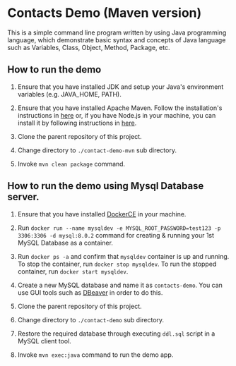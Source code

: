 # Contacts Demo (Maven version)

This is a simple command line program written by using Java programming language, which demonstrate basic syntax and concepts of Java language such as Variables, Class, Object, Method, Package, etc.

## How to run the demo

1. Ensure that you have installed JDK and setup your Java's environment variables (e.g. JAVA_HOME, PATH).

2. Ensure that you have installed Apache Maven. Follow the installation's instructions in [here](https://www.tutorialspoint.com/maven/maven_environment_setup.htm) or, if you have Node.js in your machine, you can install it by following instructions in [here](https://www.npmjs.com/package/mvn).

2. Clone the parent repository of this project.

3. Change directory to `./contact-demo-mvn` sub directory.

4. Invoke `mvn clean package` command. 

## How to run the demo using Mysql Database server.

1. Ensure that you have installed [DockerCE](https://www.docker.com/community-edition#/download) in your machine.

2. Run `docker run --name mysqldev -e MYSQL_ROOT_PASSWORD=test123 -p 3306:3306 -d mysql:8.0.2` command for creating & running your 1st MySQL Database as a container.

3. Run `docker ps -a` and confirm that `mysqldev` container is up and running. To stop the container, run `docker stop mysqldev`. To run the stopped container, run `docker start mysqldev`.

4. Create a new MySQL database and name it as `contacts-demo`. You can use GUI tools such as [DBeaver](https://dbeaver.jkiss.org/download/) in order to do this.

5. Clone the parent repository of this project.

6. Change directory to `./contact-demo` sub directory.

7. Restore the required database through executing `ddl.sql` script in a MySQL client tool.

8. Invoke `mvn exec:java` command to run the demo app.
